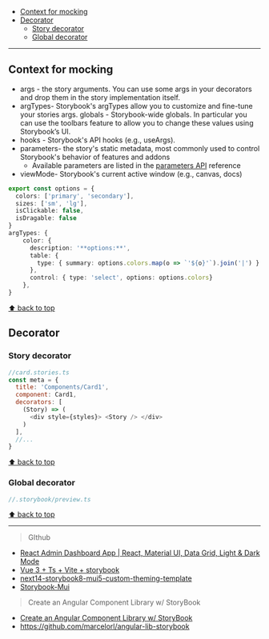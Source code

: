 - [Context for mocking](#context-for-mocking)
- [Decorator](#decorator)
  - [Story decorator](#story-decorator)
  - [Global decorator](#global-decorator)

----------------------------------------------

## Context for mocking

- args - the story arguments. You can use some args in your decorators and drop them in the story implementation itself.
- argTypes- Storybook's argTypes allow you to customize and fine-tune your stories args.
globals - Storybook-wide globals. In particular you can use the toolbars feature to allow you to change these values using Storybook’s UI.
- hooks - Storybook's API hooks (e.g., useArgs).
- parameters- the story's static metadata, most commonly used to control Storybook's behavior of features and addons
  - Available parameters are listed in the [parameters API](https://storybook.js.org/docs/api/parameters#available-parameters) reference
- viewMode- Storybook's current active window (e.g., canvas, docs)

```ts
export const options = {
  colors: ['primary', 'secondary'],
  sizes: ['sm', 'lg'],
  isClickable: false,
  isDragable: false
}
argTypes: {
    color: {
      description: '**options:**',
      table: {
        type: { summary: options.colors.map(o => `'${o}'`).join('|') }
      },
      control: { type: 'select', options: options.colors}
    },
}
```

[⬆ back to top](#top)

## Decorator

### Story decorator

```js
//card.stories.ts
const meta = {
  title: 'Components/Card1',
  component: Card1,
  decorators: [
    (Story) => (
      <div style={styles}> <Story /> </div>
    )
  ],
  //...
}
```

[⬆ back to top](#top)

### Global decorator

```js
//.storybook/preview.ts

```

[⬆ back to top](#top)

-----------------------------------------------
> GIthub
- [React Admin Dashboard App | React, Material UI, Data Grid, Light & Dark Mode](https://github.com/ed-roh/react-admin-dashboard/tree/master)
- [Vue 3 + Ts + Vite + storybook](https://github.com/baobaomi900901/storybook8/tree/main)
- [next14-storybook8-mui5-custom-theming-template](https://github.com/zautke/next14-storybook8-mui5-custom-theming-template)
- [Storybook-Mui](https://github.com/panntod/Storybook-Mui/tree/master)

> Create an Angular Component Library w/ StoryBook
- [Create an Angular Component Library w/ StoryBook](https://peakup.org/blog/create-an-angular-component-library-w-storybook/)
- https://github.com/marcelorl/angular-lib-storybook

